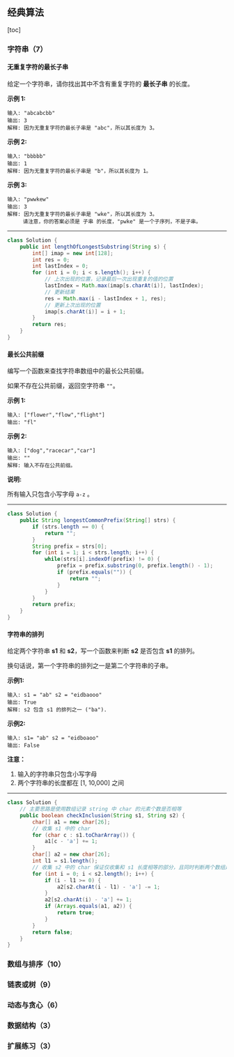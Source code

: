 ## 经典算法

[toc]

### 字符串（7）

#### 无重复字符的最长子串

给定一个字符串，请你找出其中不含有重复字符的 **最长子串** 的长度。

**示例 1:**

```
输入: "abcabcbb"
输出: 3 
解释: 因为无重复字符的最长子串是 "abc"，所以其长度为 3。
```

**示例 2:**

```
输入: "bbbbb"
输出: 1
解释: 因为无重复字符的最长子串是 "b"，所以其长度为 1。
```

**示例 3:**

```
输入: "pwwkew"
输出: 3
解释: 因为无重复字符的最长子串是 "wke"，所以其长度为 3。
     请注意，你的答案必须是 子串 的长度，"pwke" 是一个子序列，不是子串。
```

---

```java
class Solution {
    public int lengthOfLongestSubstring(String s) {
        int[] imap = new int[128];
        int res = 0;
        int lastIndex = 0;
        for (int i = 0; i < s.length(); i++) {
            // 上次出现的位置，记录最后一次出现重复的值的位置
            lastIndex = Math.max(imap[s.charAt(i)], lastIndex);
            // 更新结果
            res = Math.max(i - lastIndex + 1, res);
            // 更新上次出现的位置
            imap[s.charAt(i)] = i + 1;
        }
        return res;
    }
}
```

#### 最长公共前缀

编写一个函数来查找字符串数组中的最长公共前缀。

如果不存在公共前缀，返回空字符串 `""`。

**示例 1:**

```
输入: ["flower","flow","flight"]
输出: "fl"
```

**示例 2:**

```
输入: ["dog","racecar","car"]
输出: ""
解释: 输入不存在公共前缀。
```

**说明:**

所有输入只包含小写字母 `a-z` 。

---

```java
class Solution {
    public String longestCommonPrefix(String[] strs) {
        if (strs.length == 0) {
            return "";
        }
        String prefix = strs[0];
        for (int i = 1; i < strs.length; i++) {
            while(strs[i].indexOf(prefix) != 0) {
                prefix = prefix.substring(0, prefix.length() - 1);
                if (prefix.equals("")) {
                    return "";
                }
            }
        }
        return prefix;
    }
}
```

#### 字符串的排列

给定两个字符串 **s1** 和 **s2**，写一个函数来判断 **s2** 是否包含 **s1** 的排列。

换句话说，第一个字符串的排列之一是第二个字符串的子串。

**示例1:**

```
输入: s1 = "ab" s2 = "eidbaooo"
输出: True
解释: s2 包含 s1 的排列之一 ("ba").
```

 

**示例2:**

```
输入: s1= "ab" s2 = "eidboaoo"
输出: False
```

 

**注意：**

1. 输入的字符串只包含小写字母
2. 两个字符串的长度都在 [1, 10,000] 之间

---

```java
class Solution {
    // 主要思路是使用数组记录 string 中 char 的元素个数是否相等
    public boolean checkInclusion(String s1, String s2) {
        char[] a1 = new char[26];
        // 收集 s1 中的 char 
        for (char c : s1.toCharArray()) {
            a1[c - 'a'] += 1;
        }
        char[] a2 = new char[26];
        int l1 = s1.length();
        // 收集 s2 中的 char 保证仅收集和 s1 长度相等的部分，且同时判断两个数组是否相等
        for (int i = 0; i < s2.length(); i++) {
            if (i - l1 >= 0) {
                a2[s2.charAt(i - l1) - 'a'] -= 1;
            }
            a2[s2.charAt(i) - 'a'] += 1;
            if (Arrays.equals(a1, a2)) {
                return true;
            }
        }
        return false;
    }
}
```





### 数组与排序（10）

### 链表或树（9）

### 动态与贪心（6）

### 数据结构（3）

### 扩展练习（3）



